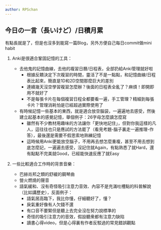```yaml
---
author: RPSchan
---
```


## 今日の一言（長いけど）/日積月累
有點長就是了，但是也沒多到能寫一篇Blog，另外方便自己每日commit做mini habit

1. Anki是很適合鞏固記憶的工具：
    - 去他鬼的記憶曲線，去他的複習日曆/日程表，全部扔給Anki管理就好啦
        - 根據反饋決定下次複習的時間，靈活了不是一點點，和記憶曲線/日程表比起來，簡直是1D和2D空間那麼巨大的差別
        - 連續幾天沒空學習複習怎麼辦？後面的日程表全亂了？麻煩！即開即用不就好了
        - 不是每張卡片在每個複習日程全都要看一遍，手工管理？精細到每張卡片？管理消耗怕是已經超過實際使用了
    - 有時候記憶一些基本的東西，就是適合放空腦袋，一遍遍地去感受，然後建立起基本的感覺記憶，舉個例子：26字母怎麼讀怎麼寫
        - 雖然有不少教材用趣味的方法讓你「更快地記住」，但對你我這樣的凡人，這往往也只是應試的方法罷了（看見考題-腦子裏走一遍推理-作答），最後還是需要不假思索地熟練記憶
        - 這時候用Anki更能放空腦子，不用再去想怎麼重複，甚至不用去想到底怎麼記，一遍遍去感受，沒記住就Again，有點熟悉了就Hard，還有點點不完美就Good，已經能快速反應了就Easy

1. 一些比較適合工作時的背景音樂：
    - 巴赫肖邦之類的舒緩的鋼琴曲
    - 營火燃燒的聲音
    - 語氣緩和、沒有奇怪吸引注意力音效、內容不是充滿吐槽點的科普解說（比如講歷史），反面例子：
        - 語氣居高臨下，我比你懂，仔細聽好了，懂？
        - 戾氣重好像有人欠錢不還
        - 有口音不要緊但是聽上去完全沒在努力說標準的
        - 奇怪的吸引注意力的音效，假設聽衆都有注意力缺陷
        - 讀書心得video，但是心得裏有作者反駁過的常見錯誤觀點